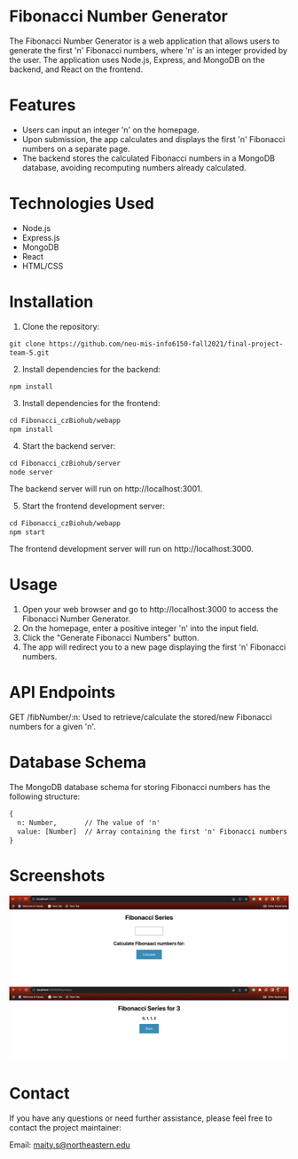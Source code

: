 # Fibonacci Number Generator
The Fibonacci Number Generator is a web application that allows users to generate the first 'n' Fibonacci numbers, where 'n' is an integer provided by the user. The application uses Node.js, Express, and MongoDB on the backend, and React on the frontend.

# Features
+ Users can input an integer 'n' on the homepage.
+ Upon submission, the app calculates and displays the first 'n' Fibonacci numbers on a separate page.
+ The backend stores the calculated Fibonacci numbers in a MongoDB database, avoiding recomputing numbers already calculated.

# Technologies Used
+ Node.js
+ Express.js
+ MongoDB
+ React
+ HTML/CSS

# Installation
1. Clone the repository:
```
git clone https://github.com/neu-mis-info6150-fall2021/final-project-team-5.git
```
2. Install dependencies for the backend:
``` cd Fibonacci_czBiohub/server
npm install
```
3. Install dependencies for the frontend:
```
cd Fibonacci_czBiohub/webapp
npm install
```
4. Start the backend server:
```
cd Fibonacci_czBiohub/server
node server
```
The backend server will run on http://localhost:3001.

5. Start the frontend development server:
```
cd Fibonacci_czBiohub/webapp
npm start
```
The frontend development server will run on http://localhost:3000.
# Usage
1. Open your web browser and go to http://localhost:3000 to access the Fibonacci Number Generator.
2. On the homepage, enter a positive integer 'n' into the input field.
3. Click the "Generate Fibonacci Numbers" button.
4. The app will redirect you to a new page displaying the first 'n' Fibonacci numbers.

# API Endpoints
GET /fibNumber/:n: Used to retrieve/calculate the stored/new Fibonacci numbers for a given 'n'.

# Database Schema
The MongoDB database schema for storing Fibonacci numbers has the following structure:
```
{
  n: Number,       // The value of 'n'
  value: [Number]  // Array containing the first 'n' Fibonacci numbers
}
```
# Screenshots
![Homepage screenshot](https://github.com/SushmitaMaity/Fibonacci_czBiohub/blob/main/Screenshot%202023-08-02%20at%2011.49.38%20AM.png)
![Fibonacci page screenshot](https://github.com/SushmitaMaity/Fibonacci_czBiohub/blob/main/Screenshot%202023-08-02%20at%2011.49.49%20AM.png)

# Contact
If you have any questions or need further assistance, please feel free to contact the project maintainer:

Email: maity.s@northeastern.edu
